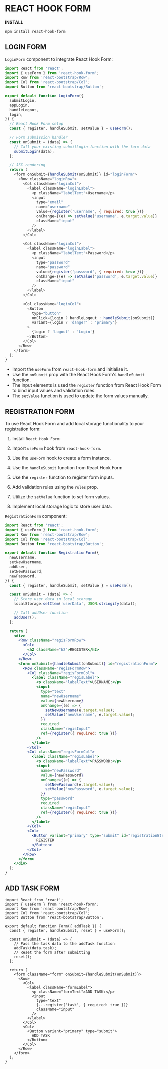 # REACT HOOK FORM

**INSTALL**
```bash
npm install react-hook-form
```

## LOGIN FORM

`LoginForm` component to integrate React Hook Form:

```javascript
import React from 'react';
import { useForm } from 'react-hook-form';
import Row from 'react-bootstrap/Row';
import Col from 'react-bootstrap/Col';
import Button from 'react-bootstrap/Button';

export default function LoginForm({
  submitLogin,
  appLogin,
  handleLogout,
  login,
}) {
  // React Hook Form setup
  const { register, handleSubmit, setValue } = useForm();

  // Form submission handler
  const onSubmit = (data) => {
    // Call your existing submitLogin function with the form data
    submitLogin(data);
  };

  // JSX rendering
  return (
    <form onSubmit={handleSubmit(onSubmit)} id="loginForm">
      <Row className="loginRow">
        <Col className="loginCol">
          <label className="loginLabel">
            <p className="labelText">Username</p>
            <input
              type="email"
              name="username"
              value={register('username', { required: true })}
              onChange={(e) => setValue('username', e.target.value)}
              className="input"
            />
          </label>
        </Col>

        <Col className="loginCol">
          <label className="loginLabel">
            <p className="labelText">Password</p>
            <input
              type="password"
              name="password"
              value={register('password', { required: true })}
              onChange={(e) => setValue('password', e.target.value)}
              className="input"
            />
          </label>
        </Col>

        <Col className="loginCol">
          <Button
            type="button"
            onClick={login ? handleLogout : handleSubmit(onSubmit)}
            variant={login ? 'danger' : 'primary'}
          >
            {login ? 'Logout' : 'Login'}
          </Button>
        </Col>
      </Row>
    </form>
  );
}
```
- Import the `useForm` from `react-hook-form` and initialise it.
- Use the `onSubmit` prop with the React Hook Form's `handleSubmit` function.
- The input elements is used the `register` function from React Hook Form to bind input values and validation rules.
- The `setValue` function is used to update the form values manually.
## REGISTRATION FORM

To use React Hook Form and add local storage functionality to your registration form:

1. Install `React Hook Form`:
2. Import `useForm` hook from `react-hook-form`.
3. Use the `useForm` hook to create a form instance.
4. Use the `handleSubmit` function from React Hook Form
5. Use the `register` function to register form inputs.
6. Add validation rules using the `rules` prop.
7. Utilize the `setValue` function to set form values.

8. Implement local storage logic to store user data.


`RegistrationForm` component:

```jsx
import React from 'react';
import { useForm } from 'react-hook-form';
import Row from 'react-bootstrap/Row';
import Col from 'react-bootstrap/Col';
import Button from 'react-bootstrap/Button';

export default function RegistrationForm({
  newUsername,
  setNewUsername,
  addUser,
  setNewPassword,
  newPassword,
}) {
  const { register, handleSubmit, setValue } = useForm();

  const onSubmit = (data) => {
    // Store user data in local storage
    localStorage.setItem('userData', JSON.stringify(data));

    // Call addUser function 
    addUser();
  };

  return (
    <div>
      <Row className="regisFormRow">
        <Col>
          <h2 className="h2">REGISTER</h2>
        </Col>
      </Row>
      <form onSubmit={handleSubmit(onSubmit)} id="registrationForm">
        <Row className="regisFormRow">
          <Col className="regisFormCol">
            <label className="regisLabel">
              <p className="labelText">USERNAME:</p>
              <input
                type="text"
                name="newUsername"
                value={newUsername}
                onChange={(e) => {
                  setNewUsername(e.target.value);
                  setValue('newUsername', e.target.value);
                }}
                required
                className="regisInput"
                ref={register({ required: true })}
              />
            </label>
          </Col>
          <Col className="regisFormCol">
            <label className="regisLabel">
              <p className="labelText">PASSWORD:</p>
              <input
                name="newPassword"
                value={newPassword}
                onChange={(e) => {
                  setNewPassword(e.target.value);
                  setValue('newPassword', e.target.value);
                }}
                type="password"
                required
                className="regisInput"
                ref={register({ required: true })}
              />
            </label>
          </Col>
          <Col>
            <Button variant="primary" type="submit" id="registrationBtn">
              REGISTER
            </Button>
          </Col>
        </Row>
      </form>
    </div>
  );
}
```

## ADD TASK FORM

```
import React from 'react';
import { useForm } from 'react-hook-form';
import Row from 'react-bootstrap/Row';
import Col from 'react-bootstrap/Col';
import Button from 'react-bootstrap/Button';

export default function Form({ addTask }) {
  const { register, handleSubmit, reset } = useForm();

  const onSubmit = (data) => {
    // Pass the task data to the addTask function
    addTask(data.task);
    // Reset the form after submitting
    reset();
  };

  return (
    <form className="form" onSubmit={handleSubmit(onSubmit)}>
      <Row>
        <Col>
          <label className="formLabel">
            <p className="formText">ADD TASK:</p>
            <input
              type="text"
              {...register('task', { required: true })}
              className="input"
            />
          </label>
        </Col>
        <Col>
          <Button variant="primary" type="submit">
            ADD TASK
          </Button>
        </Col>
      </Row>
    </form>
  );
}
```
